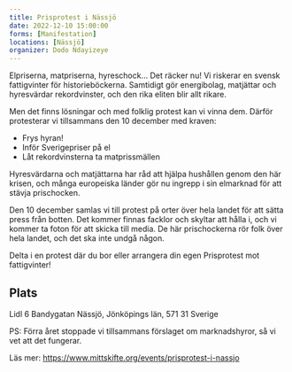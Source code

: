 ```yaml
---
title: Prisprotest i Nässjö
date: 2022-12-10 15:00:00
forms: [Manifestation]
locations: [Nässjö]
organizer: Dodo Ndayizeye
---
```


Elpriserna, matpriserna, hyreschock… Det räcker nu! Vi riskerar en svensk fattigvinter för historieböckerna. Samtidigt gör energibolag, matjättar och hyresvärdar rekordvinster, och den rika eliten blir allt rikare.

Men det finns lösningar och med folklig protest kan vi vinna dem. Därför protesterar vi tillsammans den 10 december med kraven:

* Frys hyran!
* Inför Sverigepriser på el
* Låt rekordvinsterna ta matprissmällen

Hyresvärdarna och matjättarna har råd att hjälpa hushållen genom den här krisen, och många europeiska länder gör nu ingrepp i sin elmarknad för att stävja prischocken.

Den 10 december samlas vi till protest på orter över hela landet för att sätta press från botten. Det kommer finnas facklor och skyltar att hålla i, och vi kommer ta foton för att skicka till media. De här prischockerna rör folk över hela landet, och det ska inte undgå någon.

Delta i en protest där du bor eller arrangera din egen Prisprotest mot fattigvinter!

## Plats
Lidl
6 Bandygatan
Nässjö, Jönköpings län, 571 31
Sverige

PS: Förra året stoppade vi tillsammans förslaget om marknadshyror, så vi vet att det fungerar.

Läs mer: https://www.mittskifte.org/events/prisprotest-i-nassjo